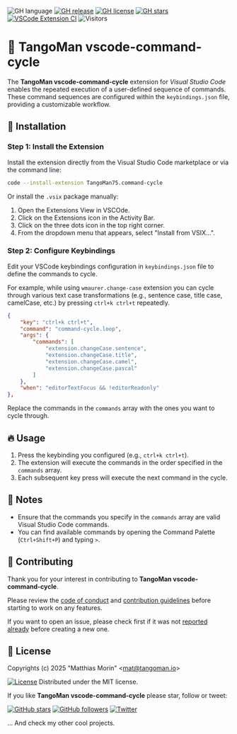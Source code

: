 ![GH language](https://img.shields.io/github/languages/top/TangoMan75/vscode-command-cycle)
[![GH release](https://img.shields.io/github/v/release/TangoMan75/vscode-command-cycle)](https://github.com/TangoMan75/vscode-command-cycle/releases)
[![GH license](https://img.shields.io/github/license/TangoMan75/vscode-command-cycle)]((https://github.com/TangoMan75/vscode-command-cycle/blob/master/LICENSE))
[![GH stars](https://img.shields.io/github/stars/TangoMan75/vscode-command-cycle)](https://github.com/TangoMan75/vscode-command-cycle/stargazers)
[![VSCode Extension CI](https://github.com/TangoMan75/vscode-command-cycle/workflows/VSCode%20Extension%20CI/badge.svg)](https://github.com/TangoMan75/vscode-command-cycle/actions/workflows/shellcheck.yml)
![Visitors](https://api.visitorbadge.io/api/visitors?path=https%3A%2F%2Fgithub.com%2FTangoMan75%2Fvscode-command-cycle&labelColor=%23697689&countColor=%2337d67a&style=flat)

🔁 TangoMan vscode-command-cycle
================================

The **TangoMan vscode-command-cycle** extension for _Visual Studio Code_ enables the repeated execution of a user-defined sequence of commands. These command sequences are configured within the `keybindings.json` file, providing a customizable workflow.

🚀 Installation
---------------

### Step 1: Install the Extension

Install the extension directly from the Visual Studio Code marketplace or via the command line:

```bash
code --install-extension TangoMan75.command-cycle
```

Or install the `.vsix` package manually:

1. Open the Extensions View in VSCOde.
2. Click on the Extensions icon in the Activity Bar.
3. Click on the three dots icon in the top right corner.
4. From the dropdown menu that appears, select "Install from VSIX...".

### Step 2: Configure Keybindings

Edit your VSCode keybindings configuration in `keybindings.json` file to define the commands to cycle.

For example, while using `wmaurer.change-case` extension you can cycle through various text case transformations (e.g., sentence case, title case, camelCase, etc.) by pressing `ctrl+k ctrl+t` repeatedly.

```json
{
    "key": "ctrl+k ctrl+t",
    "command": "command-cycle.loop",
    "args": {
        "commands": [
            "extension.changeCase.sentence",
            "extension.changeCase.title",
            "extension.changeCase.camel",
            "extension.changeCase.pascal"
        ]
    },
    "when": "editorTextFocus && !editorReadonly"
},
```

Replace the commands in the `commands` array with the ones you want to cycle through.

🔥 Usage
--------

1. Press the keybinding you configured (e.g., `ctrl+k ctrl+t`).
2. The extension will execute the commands in the order specified in the `commands` array.
3. Each subsequent key press will execute the next command in the cycle.

📝 Notes
--------

- Ensure that the commands you specify in the `commands` array are valid Visual Studio Code commands.
- You can find available commands by opening the Command Palette (`Ctrl+Shift+P`) and typing `>`.

🤝 Contributing
---------------

Thank you for your interest in contributing to **TangoMan vscode-command-cycle**.

Please review the [code of conduct](https://github.com/TangoMan75/vscode-command-cycle/blob/master/CODE_OF_CONDUCT.md) and [contribution guidelines](https://github.com/TangoMan75/vscode-command-cycle/blob/master/CONTRIBUTION.md) before starting to work on any features.

If you want to open an issue, please check first if it was not [reported already](https://github.com/TangoMan75/vscode-command-cycle/issues) before creating a new one.

📜 License
----------

Copyrights (c) 2025 &quot;Matthias Morin&quot; &lt;mat@tangoman.io&gt;

[![License](https://img.shields.io/badge/Licence-MIT-green.svg)](LICENSE)
Distributed under the MIT license.

If you like **TangoMan vscode-command-cycle** please star, follow or tweet:

[![GitHub stars](https://img.shields.io/github/stars/TangoMan75/vscode-command-cycle?style=social)](https://github.com/TangoMan75/vscode-command-cycle/stargazers)
[![GitHub followers](https://img.shields.io/github/followers/TangoMan75?style=social)](https://github.com/TangoMan75)
[![Twitter](https://img.shields.io/twitter/url?style=social&url=https%3A%2F%2Fgithub.com%2FTangoMan75%2Fvscode-command-cycle)](https://twitter.com/intent/tweet?text=Wow:&url=https%3A%2F%2Fgithub.com%2FTangoMan75%2Fvscode-command-cycle)

... And check my other cool projects.
